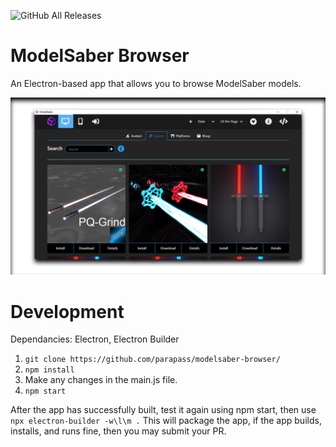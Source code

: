 ![GitHub All Releases](https://img.shields.io/github/downloads/parapass/modelsaber-browser/total)
# ModelSaber Browser

An Electron-based app that allows you to browse ModelSaber models.

![ModelSaber Browser](https://raw.githubusercontent.com/Parapass/ModelSaberBrowser/master/build/modelsaberbrowser.png)

# Development
Dependancies: Electron, Electron Builder

1. `git clone https://github.com/parapass/modelsaber-browser/`
2. `npm install` 
3. Make any changes in the main.js file.
4. `npm start`

After the app has successfully built, test it again using npm start, then use `npx electron-builder -w\l\m .` This will package the app, if the app builds, installs, and runs fine, then you may submit your PR.
